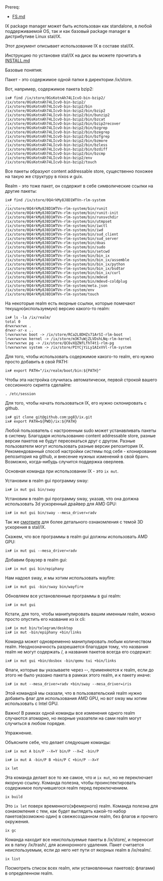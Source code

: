 Prereq:
 * [FS.md](FS.md)

IX package manager может быть использован как standalone, в любой поддерживаемой OS, так и как базовый package manager в дистрибутиве Linux stal/IX.

Этот документ описывает использование IX в составе stal/IX.

Инструкцию по установке stal/IX на диск вы можете прочитать в [INSTALL.md](INSTALL.md)

Базовые понятия:

Пакет - это содержимое одной папки в директории /ix/store.

Вот, например, содержимое пакета bzip2:

```
ix# find /ix/store/0GsKotnAh74LIcvO-bin-bzip2/
/ix/store/0GsKotnAh74LIcvO-bin-bzip2/
/ix/store/0GsKotnAh74LIcvO-bin-bzip2/bin
/ix/store/0GsKotnAh74LIcvO-bin-bzip2/bin/bzip2
/ix/store/0GsKotnAh74LIcvO-bin-bzip2/bin/bunzip2
/ix/store/0GsKotnAh74LIcvO-bin-bzip2/bin/bzcat
/ix/store/0GsKotnAh74LIcvO-bin-bzip2/bin/bzip2recover
/ix/store/0GsKotnAh74LIcvO-bin-bzip2/bin/bzgrep
/ix/store/0GsKotnAh74LIcvO-bin-bzip2/bin/bzegrep
/ix/store/0GsKotnAh74LIcvO-bin-bzip2/bin/bzfgrep
/ix/store/0GsKotnAh74LIcvO-bin-bzip2/bin/bzmore
/ix/store/0GsKotnAh74LIcvO-bin-bzip2/bin/bzless
/ix/store/0GsKotnAh74LIcvO-bin-bzip2/bin/bzdiff
/ix/store/0GsKotnAh74LIcvO-bin-bzip2/bin/bzcmp
/ix/store/0GsKotnAh74LIcvO-bin-bzip2/env
/ix/store/0GsKotnAh74LIcvO-bin-bzip2/touch
```

Все пакеты образуют content addressable store, существенно похожее на такую же структуру в nixos и guix.

Realm - это тоже пакет, он содержит в себе символические ссылки на другие пакеты:

```
ix# find /ix/store/0Q4rkMy8J8D1WTVn-rlm-system
...
/ix/store/0Q4rkMy8J8D1WTVn-rlm-system/bin/runit
/ix/store/0Q4rkMy8J8D1WTVn-rlm-system/bin/runit-init
/ix/store/0Q4rkMy8J8D1WTVn-rlm-system/bin/runsvchdir
/ix/store/0Q4rkMy8J8D1WTVn-rlm-system/bin/utmpset
/ix/store/0Q4rkMy8J8D1WTVn-rlm-system/bin/iwctl
/ix/store/0Q4rkMy8J8D1WTVn-rlm-system/bin/iwd
/ix/store/0Q4rkMy8J8D1WTVn-rlm-system/bin/sud_client
/ix/store/0Q4rkMy8J8D1WTVn-rlm-system/bin/sud_server
/ix/store/0Q4rkMy8J8D1WTVn-rlm-system/bin/doas
/ix/store/0Q4rkMy8J8D1WTVn-rlm-system/bin/sudo
/ix/store/0Q4rkMy8J8D1WTVn-rlm-system/bin/setcwd
/ix/store/0Q4rkMy8J8D1WTVn-rlm-system/bin/bin_ix
/ix/store/0Q4rkMy8J8D1WTVn-rlm-system/bin/bin_ix/assemble
/ix/store/0Q4rkMy8J8D1WTVn-rlm-system/bin/bin_ix/python
/ix/store/0Q4rkMy8J8D1WTVn-rlm-system/bin/bin_ix/bsdtar
/ix/store/0Q4rkMy8J8D1WTVn-rlm-system/bin/bin_ix/curl
/ix/store/0Q4rkMy8J8D1WTVn-rlm-system/bin/mdevd
/ix/store/0Q4rkMy8J8D1WTVn-rlm-system/bin/mdevd-coldplug
/ix/store/0Q4rkMy8J8D1WTVn-rlm-system/meta.json
/ix/store/0Q4rkMy8J8D1WTVn-rlm-system/env
/ix/store/0Q4rkMy8J8D1WTVn-rlm-system/touch
```

На некоторые realm есть якорные ссылки, которые помечают текущую(используемую) версию какого-то realm:

```
ix# ls -la /ix/realm/
total 0
drwxrwxrwx .
drwxr-xr-x ..
lrwxrwxrwx boot -> /ix/store/RCa2L8DHZs71ArSI-rlm-boot
lrwxrwxrwx kernel -> /ix/store/m3K7uWjZLVDshLNq-rlm-kernel
lrwxrwxrwx pg -> /ix/store/QC6vXQZNfLfhT4t1-rlm-pg
lrwxrwxrwx system -> /ix/store/PIYCjYiLy1AIxVVl-rlm-system
```

Для того, чтобы использовать содержимое какого-то realm, его нужно просто добавить в свой PATH:

```
ix# export PATH="/ix/realm/boot/bin:${PATH}"
```

Чтобы эта настройка случилась автоматически, первой строкой вашего сессионного скрипта сделайте:

```
. /etc/session
```

Для того, чтобы начать пользоваться IX, его нужно склонировать с github.

```
ix# git clone git@github.com:pg83/ix.git
ix# export PATH=${PWD}/ix:${PATH}
```

Любой пользователь с настроенным sudo может устанавливать пакеты в систему. Благодаря использованию content addressable store, разные версии пакетов не будут пересекаться друг с другом. Разные пользователи могут использовать разные версии репозитория IX. Рекомендованный способ настройки системы под себя - клонирование репозитория на github, и внесение нужных изменений в свой бранч. Возможно, когда-нибудь случится поддержка оверлеев.

Основная команда при использовании IX - это `ix mut`.

Установим в realm gui программу sway:

```
ix# ix mut gui bin/sway
```

Установим в realm gui программу sway, указав, что она должна использовать 3d ускоренный драйвер для AMD GPU:

```
ix# ix mut gui bin/sway --mesa_driver=radv
```

Так же [смотрите](ACCEL.md) для более детального ознакомления с темой 3D ускорения в stal/IX.

Скажем, что все программы в realm gui должны использовать AMD GPU:

```
ix# ix mut gui --mesa_driver=radv
```

Добавим браузер в realm gui:

```
ix# ix mut gui bin/epiphany
```

Нам надоел sway, и мы хотим использовать wayfire:

```
ix# ix mut gui -bin/sway bin/wayfire
```

Обновляем все установленные программы в gui realm:

```
ix# ix mut gui
```

Кстати, для того, чтобы манипулировать вашим именным realm, можно просто опустить его название из ix cli:

```
ix# ix mut bin/telegram/desktop
ix# ix mut -bin/epiphany +bin/links
```

Команда может одновременно манипулировать любым количеством realm. Неоднозначность разрешается благодаря тому, что названия realm не могут содержать /, а названия пакетов всегда его содержат:

```
ix# ix mut gui +bin/dosbox -bin/qemu tui +bin/links
```

Флаги, которые вы указываете через --, применяются к realm, если до этого не было указано пакета в рамках этого realm, и к пакету иначе:

```
ix# ix mut --mesa_driver=radv +bin/sway --mesa_driver=iris
```

Этой командой мы сказали, что в пользовательский realm нужно добавить флаг для использования AMD GPU, но вот sway мы хотим использовать с Intel GPU.

Важно! В рамках одной команды все изменения одного realm случаются атомарно, но якорные указатели на сами realm могут случиться в любом порядке.

Упражнение.

Объясните себе, что делает следующие команды:

```
ix# ix mut A bin/P --X=Y bin/P --X=Z -bin/P
```

```
ix# ix mut A -bin/P B +bin/P C +bin/P --X=Y
```

`ix let`

Эта команда делает все то же самое, что и `ix mut`, но не переключает якорную ссылку. Команда полезна, чтобы проинспектировать содержимое получившегося realm перед переключением.

`ix build`

Это `ix let` поверх временного(эфемерного) realm. Команда полезна для ознакомления с тем, как будет выглядеть какой-то набор пакетов(возможно один) в свежесозданном realm, без флагов и прочего окружения.

`ix gc`

Команда находит все неиспользуемые пакеты в /ix/store/, и переносит их в папку /ix/trash/, для асинхронного удаления. Пакет считается неиспользуемым, если до него нет пути от якорных realm в /ix/realm/.

`ix list`

Посмотреть список всех realm, или установленных пакетов(с флагами) в определенном realm.
